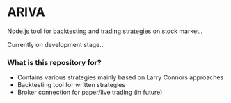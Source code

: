# ARIVA #

Node.js tool for backtesting and trading strategies on stock market..

Currently on development stage..

### What is this repository for? ###

* Contains various strategies mainly based on Larry Connors approaches
* Backtesting tool for written strategies
* Broker connection for paper/live trading (in future)